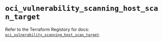 # `oci_vulnerability_scanning_host_scan_target`

Refer to the Terraform Registory for docs: [`oci_vulnerability_scanning_host_scan_target`](https://registry.terraform.io/providers/oracle/oci/6.18.0/docs/resources/vulnerability_scanning_host_scan_target).

